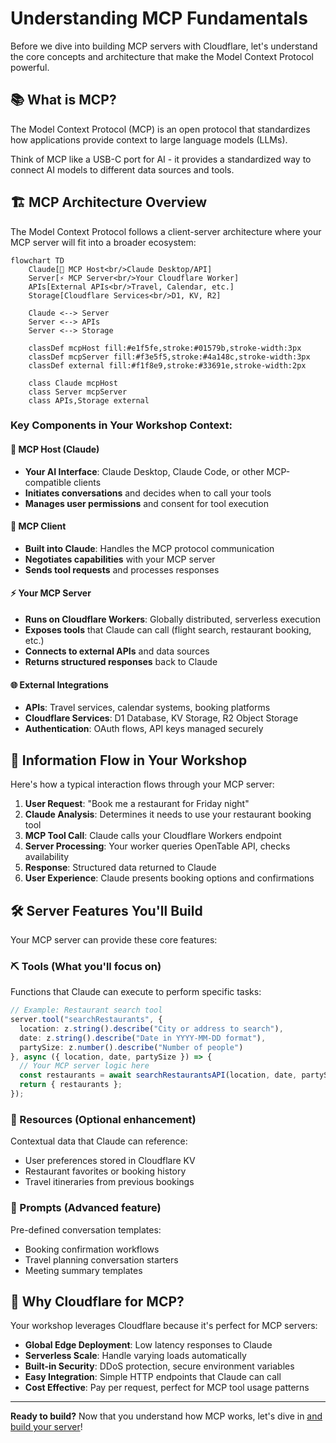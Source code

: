 # Understanding MCP Fundamentals

Before we dive into building MCP servers with Cloudflare, let's understand the core concepts and architecture that make the Model Context Protocol powerful.


## 📚 What is MCP?

The Model Context Protocol (MCP) is an open protocol that standardizes how applications provide context to large language models (LLMs). 

Think of MCP like a USB-C port for AI - it provides a standardized way to connect AI models to different data sources and tools.

## 🏗️ MCP Architecture Overview

The Model Context Protocol follows a client-server architecture where your MCP server will fit into a broader ecosystem:

```mermaid
flowchart TD
    Claude[🤖 MCP Host<br/>Claude Desktop/API] 
    Server[⚡ MCP Server<br/>Your Cloudflare Worker]
    APIs[External APIs<br/>Travel, Calendar, etc.]
    Storage[Cloudflare Services<br/>D1, KV, R2]
    
    Claude <--> Server
    Server <--> APIs
    Server <--> Storage
    
    classDef mcpHost fill:#e1f5fe,stroke:#01579b,stroke-width:3px
    classDef mcpServer fill:#f3e5f5,stroke:#4a148c,stroke-width:3px
    classDef external fill:#f1f8e9,stroke:#33691e,stroke-width:2px
    
    class Claude mcpHost
    class Server mcpServer
    class APIs,Storage external
```

### Key Components in Your Workshop Context:

#### **🤖 MCP Host (Claude)**
- **Your AI Interface**: Claude Desktop, Claude Code, or other MCP-compatible clients
- **Initiates conversations** and decides when to call your tools
- **Manages user permissions** and consent for tool execution

#### **🔌 MCP Client** 
- **Built into Claude**: Handles the MCP protocol communication
- **Negotiates capabilities** with your MCP server
- **Sends tool requests** and processes responses

#### **⚡ Your MCP Server**
- **Runs on Cloudflare Workers**: Globally distributed, serverless execution
- **Exposes tools** that Claude can call (flight search, restaurant booking, etc.)
- **Connects to external APIs** and data sources
- **Returns structured responses** back to Claude

#### **🌐 External Integrations**
- **APIs**: Travel services, calendar systems, booking platforms
- **Cloudflare Services**: D1 Database, KV Storage, R2 Object Storage
- **Authentication**: OAuth flows, API keys managed securely

## 🔄 Information Flow in Your Workshop

Here's how a typical interaction flows through your MCP server:

1. **User Request**: "Book me a restaurant for Friday night"
2. **Claude Analysis**: Determines it needs to use your restaurant booking tool
3. **MCP Tool Call**: Claude calls your Cloudflare Workers endpoint
4. **Server Processing**: Your worker queries OpenTable API, checks availability
5. **Response**: Structured data returned to Claude
6. **User Experience**: Claude presents booking options and confirmations

## 🛠️ Server Features You'll Build

Your MCP server can provide these core features:

### **⛏️ Tools** (What you'll focus on)
Functions that Claude can execute to perform specific tasks:

```typescript
// Example: Restaurant search tool
server.tool("searchRestaurants", {
  location: z.string().describe("City or address to search"),
  date: z.string().describe("Date in YYYY-MM-DD format"),
  partySize: z.number().describe("Number of people")
}, async ({ location, date, partySize }) => {
  // Your MCP server logic here
  const restaurants = await searchRestaurantsAPI(location, date, partySize);
  return { restaurants };
});
```

### **📑 Resources** (Optional enhancement)
Contextual data that Claude can reference:
- User preferences stored in Cloudflare KV
- Restaurant favorites or booking history
- Travel itineraries from previous bookings

### **🤖 Prompts** (Advanced feature)
Pre-defined conversation templates:
- Booking confirmation workflows
- Travel planning conversation starters
- Meeting summary templates

## 🚀 Why Cloudflare for MCP?

Your workshop leverages Cloudflare because it's perfect for MCP servers:

- **Global Edge Deployment**: Low latency responses to Claude
- **Serverless Scale**: Handle varying loads automatically
- **Built-in Security**: DDoS protection, secure environment variables
- **Easy Integration**: Simple HTTP endpoints that Claude can call
- **Cost Effective**: Pay per request, perfect for MCP tool usage patterns

---

**Ready to build?** Now that you understand how MCP works, let's dive in [and build your server](./getting-started.md)!
